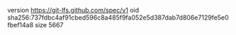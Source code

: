 version https://git-lfs.github.com/spec/v1
oid sha256:737fdbc4af91cbed596c8a485f9fa052e5d387dab7d806e7129fe5e0fbef14a8
size 5667
